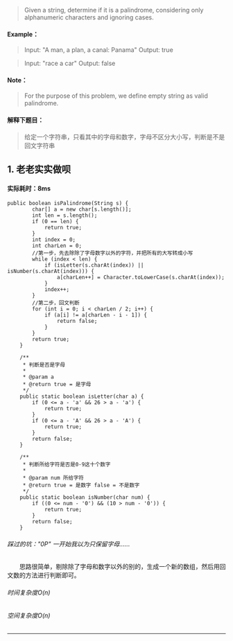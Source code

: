 > Given a string, determine if it is a palindrome, considering only alphanumeric characters and ignoring cases.
#### Example：
> Input: "A man, a plan, a canal: Panama"
Output: true

> Input: "race a car"
Output: false
#### Note：
> For the purpose of this problem, we define empty string as valid palindrome.

#### 解释下题目：
> 给定一个字符串，只看其中的字母和数字，字母不区分大小写，判断是不是回文字符串


## 1. 老老实实做呗
#### 实际耗时：8ms
```
public boolean isPalindrome(String s) {
        char[] a = new char[s.length()];
        int len = s.length();
        if (0 == len) {
            return true;
        }
        int index = 0;
        int charLen = 0;
        //第一步，先去除除了字母数字以外的字符，并把所有的大写转成小写
        while (index < len) {
            if (isLetter(s.charAt(index)) || isNumber(s.charAt(index))) {
                a[charLen++] = Character.toLowerCase(s.charAt(index));
            }
            index++;
        }
        //第二步，回文判断
        for (int i = 0; i < charLen / 2; i++) {
            if (a[i] != a[charLen - i - 1]) {
                return false;
            }
        }
        return true;
    }

    /**
     * 判断是否是字母
     *
     * @param a
     * @return true = 是字母
     */
    public static boolean isLetter(char a) {
        if (0 <= a - 'a' && 26 > a - 'a') {
            return true;
        }
        if (0 <= a - 'A' && 26 > a - 'A') {
            return true;
        }
        return false;
    }

    /**
     * 判断所给字符是否是0-9这十个数字
     *
     * @param num 所给字符
     * @return true = 是数字 false = 不是数字
     */
    public static boolean isNumber(char num) {
        if ((0 <= num - '0') && (10 > num - '0')) {
            return true;
        }
        return false;
    }
```
###### 踩过的坑："0P" 一开始我以为只保留字母......
&emsp;&emsp;思路很简单，剔除除了字母和数字以外的别的，生成一个新的数组，然后用回文数的方法进行判断即可。
###### 时间复杂度O(n)
###### 空间复杂度O(n)
---------
